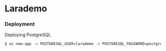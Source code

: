 # Larademo

### Deployment

Deploying PostgreSQL

```bash
$ oc new-app -e POSTGRESQL_USER=larademo -e POSTGRESQL_PASSWORD=postgres -e POSTGRESQL_DATABASE=larademo -e POSTGRESQL_ADMIN_PASSWORD=postgres --template="openshift/postgresql-persistent"
```
